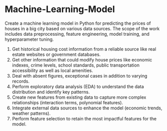 # Machine-Learning-Model


Create a machine learning model in Python for predicting the prices of houses in a big city based on various data sources. The scope of the work includes data preprocessing, feature engineering, model training, and hyperparameter tuning.

1. Get historical housing cost information from a reliable source like real estate websites or government databases. 
2. Get other information that could modify house prices like economic indexes, crime levels, school standards, public transportation accessibility as well as local amenities. 
3. Deal with absent figures, exceptional cases in addition to varying records. 
4. Perform exploratory data analysis (EDA) to understand the data distribution and identify key patterns.
5. Create new features from existing data to capture more complex relationships (interaction terms, polynomial features).
6. Integrate external data sources to enhance the model (economic trends, weather patterns).
7. Perform feature selection to retain the most impactful features for the model.
